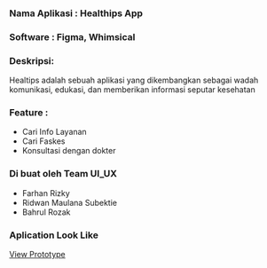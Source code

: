 ### Nama Aplikasi : Healthips App
### Software : Figma, Whimsical
### Deskripsi:
Healtips adalah sebuah aplikasi yang dikembangkan sebagai wadah komunikasi, edukasi, dan memberikan informasi seputar kesehatan
### Feature :
- Cari Info Layanan
- Cari Faskes
- Konsultasi dengan dokter
### Di buat oleh Team UI_UX
- Farhan Rizky
- Ridwan Maulana Subektie
- Bahrul Rozak 

### Aplication Look Like
[View Prototype](https://www.figma.com/proto/pnpFB9yL4qq35d0TSapCB4/Healtips-App?node-id=37%3A1027&scaling=scale-down&page-id=0%3A1)
